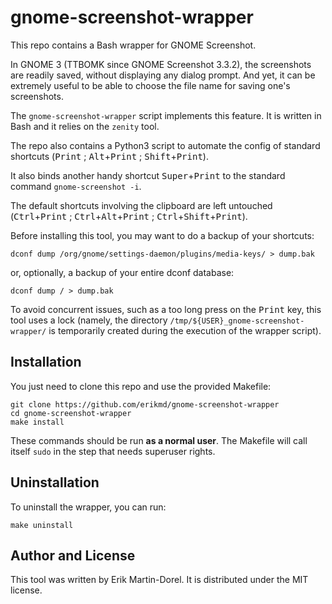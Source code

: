 # gnome-screenshot-wrapper

This repo contains a Bash wrapper for GNOME Screenshot.

In GNOME 3 (TTBOMK since GNOME Screenshot 3.3.2), the screenshots are
readily saved, without displaying any dialog prompt. And yet, it can
be extremely useful to be able to choose the file name for saving
one's screenshots.

The `gnome-screenshot-wrapper` script implements this feature. It is
written in Bash and it relies on the `zenity` tool.

The repo also contains a Python3 script to automate the config of
standard shortcuts (<kbd>Print</kbd> ;
<kbd>Alt</kbd>+<kbd>Print</kbd> ; <kbd>Shift</kbd>+<kbd>Print</kbd>).

It also binds another handy shortcut <kbd>Super</kbd>+<kbd>Print</kbd>
to the standard command `gnome-screenshot -i`.

The default shortcuts involving the clipboard are left untouched
(<kbd>Ctrl</kbd>+<kbd>Print</kbd> ;
<kbd>Ctrl</kbd>+<kbd>Alt</kbd>+<kbd>Print</kbd> ;
<kbd>Ctrl</kbd>+<kbd>Shift</kbd>+<kbd>Print</kbd>).

Before installing this tool, you may want to do a backup of your
shortcuts:

	dconf dump /org/gnome/settings-daemon/plugins/media-keys/ > dump.bak

or, optionally, a backup of your entire dconf database:

    dconf dump / > dump.bak

To avoid concurrent issues, such as a too long press on the
<kbd>Print</kbd> key, this tool uses a lock (namely, the directory
`/tmp/${USER}_gnome-screenshot-wrapper/` is temporarily created during
the execution of the wrapper script).

## Installation

You just need to clone this repo and use the provided Makefile:

	git clone https://github.com/erikmd/gnome-screenshot-wrapper
	cd gnome-screenshot-wrapper
	make install

These commands should be run **as a normal user**. The Makefile will
call itself `sudo` in the step that needs superuser rights.

## Uninstallation

To uninstall the wrapper, you can run:

	make uninstall

## Author and License

This tool was written by Erik Martin-Dorel. It is distributed under
the MIT license.
